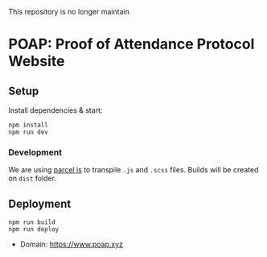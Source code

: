 This repository is no longer maintain

# POAP: Proof of Attendance Protocol Website

## Setup

Install dependencies & start:

    npm install
    npm run dev

### Development
We are using [parcel js](https://parceljs.org) to transpile `.js` and `.scss` files.
Builds will be created on `dist` folder.

## Deployment

    npm run build
    npm run deploy

- Domain: https://www.poap.xyz
